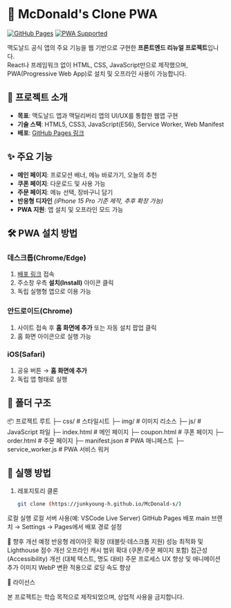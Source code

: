 # 🍔 McDonald's Clone PWA

[![GitHub Pages](https://img.shields.io/badge/GitHub%20Pages-Deployed-brightgreen?logo=github)](https://USERNAME.github.io/REPO_NAME)
[![PWA Supported](https://img.shields.io/badge/PWA-Installable-blue?logo=googlechrome)](https://web.dev/progressive-web-apps/)

맥도날드 공식 앱의 주요 기능을 웹 기반으로 구현한 **프론트엔드 리뉴얼 프로젝트**입니다.  
React나 프레임워크 없이 HTML, CSS, JavaScript만으로 제작했으며,  
PWA(Progressive Web App)로 설치 및 오프라인 사용이 가능합니다.

## 📌 프로젝트 소개
- **목표**: 맥도날드 앱과 맥딜리버리 앱의 UI/UX를 통합한 웹앱 구현
- **기술 스택**: HTML5, CSS3, JavaScript(ES6), Service Worker, Web Manifest
- **배포**: [GitHub Pages 링크](https://junkyoung-h.github.io/McDonald-s/)  

## ✨ 주요 기능
- **메인 페이지**: 프로모션 배너, 메뉴 바로가기, 오늘의 추천
- **쿠폰 페이지**: 다운로드 및 사용 가능
- **주문 페이지**: 메뉴 선택, 장바구니 담기
- **반응형 디자인** *(iPhone 15 Pro 기준 제작, 추후 확장 가능)*
- **PWA 지원**: 앱 설치 및 오프라인 모드 가능

## 🛠 PWA 설치 방법
### 데스크톱(Chrome/Edge)
1. [배포 링크](https://junkyoung-h.github.io/McDonald-s/) 접속
2. 주소창 우측 **설치(Install)** 아이콘 클릭
3. 독립 실행형 앱으로 이용 가능

### 안드로이드(Chrome)
1. 사이트 접속 후 **홈 화면에 추가** 또는 자동 설치 팝업 클릭
2. 홈 화면 아이콘으로 실행 가능

### iOS(Safari)
1. 공유 버튼 → **홈 화면에 추가**
2. 독립 앱 형태로 실행

## 📂 폴더 구조
📦 프로젝트 루트
├─ css/ # 스타일시트
├─ img/ # 이미지 리소스
├─ js/ # JavaScript 파일
├─ index.html # 메인 페이지
├─ coupon.html # 쿠폰 페이지
├─ order.html # 주문 페이지
├─ manifest.json # PWA 매니페스트
├─ service_worker.js # PWA 서비스 워커


## 🚀 실행 방법
1. 레포지토리 클론  
   ```bash
   git clone (https://junkyoung-h.github.io/McDonald-s/)
로컬 실행
로컬 서버 사용(예: VSCode Live Server)
GitHub Pages 배포
main 브랜치 → Settings → Pages에서 배포 경로 설정

🔧 향후 개선 예정
반응형 레이아웃 확장 (태블릿·데스크톱 지원)
성능 최적화 및 Lighthouse 점수 개선
오프라인 캐시 범위 확대 (쿠폰/주문 페이지 포함)
접근성(Accessibility) 개선 (대체 텍스트, 명도 대비)
주문 프로세스 UX 향상 및 애니메이션 추가
이미지 WebP 변환 적용으로 로딩 속도 향상

📜 라이선스

본 프로젝트는 학습 목적으로 제작되었으며, 상업적 사용을 금지합니다.
